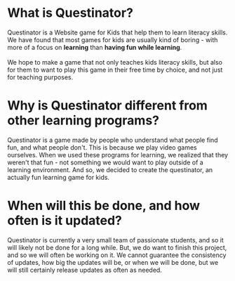 # What is Questinator?
Questinator is a Website game for Kids that help them to 
learn literacy skills. We have found that most games for 
kids are usually kind of boring - with more of a focus on 
**learning** than **having fun while learning**.
<br><br>
We hope to make a game that not only teaches kids 
literacy skills, but also for them to want to play this 
game in their free time by choice, and not just for 
teaching purposes.

# Why is Questinator different from other learning programs?
Questinator is a game made by people who understand what 
people find fun, and what people don't. This is because 
we play video games ourselves. When we used these 
programs for learning, we realized that they weren't that 
fun - not something we would want to play outside of a
learning environment. And so, we decided to create the
questinator, an actually fun learning game for kids.

# When will this be done, and how often is it updated?
Questinator is currently a very small team of passionate
students, and so it will likely not be done for a long
while. But, we do want to finish this project, and so we
will often be working on it. We cannot guarantee the 
consistency of updates, how big the updates will be, or
when we will be done, but we will still certainly release
updates as often as needed.